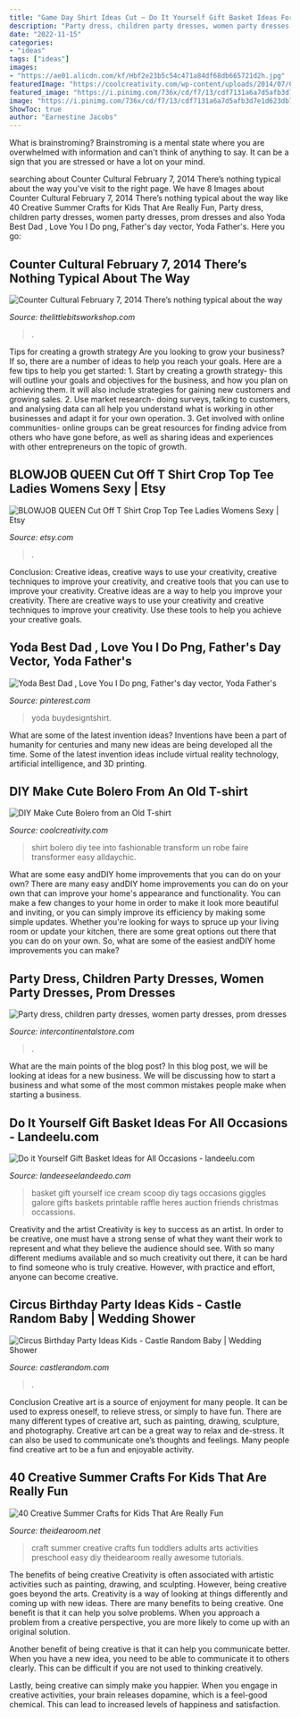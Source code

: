 ```yaml
---
title: "Game Day Shirt Ideas Cut ~ Do It Yourself Gift Basket Ideas For All Occasions"
description: "Party dress, children party dresses, women party dresses, prom dresses"
date: "2022-11-15"
categories:
- "ideas"
tags: ["ideas"]
images:
- "https://ae01.alicdn.com/kf/Hbf2e23b5c54c471a84df68db665721d2h.jpg"
featuredImage: "https://coolcreativity.com/wp-content/uploads/2014/07/Cute-Bolero-Made-from-an-Old-T-shirt.jpg"
featured_image: "https://i.pinimg.com/736x/cd/f7/13/cdf7131a6a7d5afb3d7e1d623db7a203.jpg"
image: "https://i.pinimg.com/736x/cd/f7/13/cdf7131a6a7d5afb3d7e1d623db7a203.jpg"
ShowToc: true
author: "Earnestine Jacobs"
---
```



What is brainstroming? Brainstroming is a mental state where you are overwhelmed with information and can't think of anything to say. It can be a sign that you are stressed or have a lot on your mind.

	

		
searching about Counter Cultural February 7, 2014 There’s nothing typical about the way you've visit to the right page. We have 8 Images about Counter Cultural February 7, 2014 There’s nothing typical about the way like 40 Creative Summer Crafts for Kids That Are Really Fun, Party dress, children party dresses, women party dresses, prom dresses and also Yoda Best Dad , Love You I Do png, Father&#039;s day vector, Yoda Father&#039;s. Here you go:
		
    
## Counter Cultural February 7, 2014 There’s Nothing Typical About The Way

<img loading=lazy src="https://www.thelittlebitsworkshop.com/thelittlebitsworkshop.com/Resources/Archive_files/shapeimage_29.png" onerror="this.onerror=null;this.src='https://tse1.mm.bing.net/th?id=OIP.1fL3ORSEZgm8Mvw3tOPtEQAAAA&amp;pid=15.1';" alt="Counter Cultural February 7, 2014 There’s nothing typical about the way">

_Source: thelittlebitsworkshop.com_

>. 

	

Tips for creating a growth strategy
Are you looking to grow your business? If so, there are a number of ideas to help you reach your goals. Here are a few tips to help you get started: 1. Start by creating a growth strategy- this will outline your goals and objectives for the business, and how you plan on achieving them. It will also include strategies for gaining new customers and growing sales. 2. Use market research- doing surveys, talking to customers, and analysing data can all help you understand what is working in other businesses and adapt it for your own operation. 3. Get involved with online communities- online groups can be great resources for finding advice from others who have gone before, as well as sharing ideas and experiences with other entrepreneurs on the topic of growth. 
    
## BLOWJOB QUEEN Cut Off T Shirt Crop Top Tee Ladies Womens Sexy | Etsy

<img loading=lazy src="https://i.etsystatic.com/26874630/r/il/e6fc60/3017989244/il_1588xN.3017989244_8sys.jpg" onerror="this.onerror=null;this.src='https://tse2.mm.bing.net/th?id=OIP.HGShqfQgndh7uuABk391XAHaLM&amp;pid=15.1';" alt="BLOWJOB QUEEN Cut Off T Shirt Crop Top Tee Ladies Womens Sexy | Etsy">

_Source: etsy.com_

>. 

	

Conclusion: Creative ideas, creative ways to use your creativity, creative techniques to improve your creativity, and creative tools that you can use to improve your creativity.
Creative ideas are a way to help you improve your creativity. There are creative ways to use your creativity and creative techniques to improve your creativity. Use these tools to help you achieve your creative goals.

    
## Yoda Best Dad , Love You I Do Png, Father&#039;s Day Vector, Yoda Father&#039;s

<img loading=lazy src="https://i.pinimg.com/736x/cd/f7/13/cdf7131a6a7d5afb3d7e1d623db7a203.jpg" onerror="this.onerror=null;this.src='https://tse2.mm.bing.net/th?id=OIP.yo0IxIYO_UsbPjYI5enA0wHaHa&amp;pid=15.1';" alt="Yoda Best Dad , Love You I Do png, Father&#039;s day vector, Yoda Father&#039;s">

_Source: pinterest.com_

>yoda buydesigntshirt. 

	

What are some of the latest invention ideas?
Inventions have been a part of humanity for centuries and many new ideas are being developed all the time. Some of the latest invention ideas include virtual reality technology, artificial intelligence, and 3D printing.

    
## DIY Make Cute Bolero From An Old T-shirt

<img loading=lazy src="https://coolcreativity.com/wp-content/uploads/2014/07/Cute-Bolero-Made-from-an-Old-T-shirt.jpg" onerror="this.onerror=null;this.src='https://tse3.mm.bing.net/th?id=OIP.kPvARgle-4nKFMG25_DSMAHaHI&amp;pid=15.1';" alt="DIY Make Cute Bolero from an Old T-shirt">

_Source: coolcreativity.com_

>shirt bolero diy tee into fashionable transform un robe faire transformer easy alldaychic. 

	

What are some easy andDIY home improvements that you can do on your own?
There are many easy andDIY home improvements you can do on your own that can improve your home's appearance and functionality. You can make a few changes to your home in order to make it look more beautiful and inviting, or you can simply improve its efficiency by making some simple updates. Whether you're looking for ways to spruce up your living room or update your kitchen, there are some great options out there that you can do on your own. So, what are some of the easiest andDIY home improvements you can make?

    
## Party Dress, Children Party Dresses, Women Party Dresses, Prom Dresses

<img loading=lazy src="https://ae01.alicdn.com/kf/Hbf2e23b5c54c471a84df68db665721d2h.jpg" onerror="this.onerror=null;this.src='https://tse3.mm.bing.net/th?id=OIP._wPAqEj5mwbmZyEiK-0GZgHaLU&amp;pid=15.1';" alt="Party dress, children party dresses, women party dresses, prom dresses">

_Source: intercontinentalstore.com_

>. 

	

What are the main points of the blog post?
In this blog post, we will be looking at ideas for a new business. We will be discussing how to start a business and what some of the most common mistakes people make when starting a business.

    
## Do It Yourself Gift Basket Ideas For All Occasions - Landeelu.com

<img loading=lazy src="https://i0.wp.com/www.landeeseelandeedo.com/wp-content/uploads/2016/06/Do-it-Yourself-Gift-Basket-Ideas-for-all-Occassions-Heres-The-SCOOP-Ice-Cream-Gift-Basket-Idea-and-FREE-Printable-Ice-Cream-Tags-via-Giggles-Galore.jpg?resize=610%2C916&amp;ssl=1" onerror="this.onerror=null;this.src='https://tse1.mm.bing.net/th?id=OIP.Re33IkpsMRtKAzMrem9z6gHaLH&amp;pid=15.1';" alt="Do it Yourself Gift Basket Ideas for All Occasions - landeelu.com">

_Source: landeeseelandeedo.com_

>basket gift yourself ice cream scoop diy tags occasions giggles galore gifts baskets printable raffle heres auction friends christmas occassions. 

	

Creativity and the artist
Creativity is key to success as an artist. In order to be creative, one must have a strong sense of what they want their work to represent and what they believe the audience should see. With so many different mediums available and so much creativity out there, it can be hard to find someone who is truly creative. However, with practice and effort, anyone can become creative.

    
## Circus Birthday Party Ideas Kids - Castle Random Baby | Wedding Shower

<img loading=lazy src="https://castlerandom.com/wp-content/uploads/2019/11/Cream-Photo-Collage-Homemakers-Pinterest-Graphic-2.png" onerror="this.onerror=null;this.src='https://tse1.mm.bing.net/th?id=OIP.44XI0f5hz6NnTFvKfnR9gAHaLG&amp;pid=15.1';" alt="Circus Birthday Party Ideas Kids - Castle Random Baby | Wedding Shower">

_Source: castlerandom.com_

>. 

	

Conclusion
Creative art is a source of enjoyment for many people. It can be used to express oneself, to relieve stress, or simply to have fun. There are many different types of creative art, such as painting, drawing, sculpture, and photography.
Creative art can be a great way to relax and de-stress. It can also be used to communicate one’s thoughts and feelings. Many people find creative art to be a fun and enjoyable activity.

    
## 40 Creative Summer Crafts For Kids That Are Really Fun

<img loading=lazy src="http://www.theidearoom.net/wp-content/uploads/2016/05/25-Creative-summer-craft-ideas.png" onerror="this.onerror=null;this.src='https://tse4.mm.bing.net/th?id=OIP.dgJKZICSB5cgbScVAxXT8AHaLH&amp;pid=15.1';" alt="40 Creative Summer Crafts for Kids That Are Really Fun">

_Source: theidearoom.net_

>craft summer creative crafts fun toddlers adults arts activities preschool easy diy theidearoom really awesome tutorials. 

	

The benefits of being creative
Creativity is often associated with artistic activities such as painting, drawing, and sculpting. However, being creative goes beyond the arts. Creativity is a way of looking at things differently and coming up with new ideas.
There are many benefits to being creative. One benefit is that it can help you solve problems. When you approach a problem from a creative perspective, you are more likely to come up with an original solution.

Another benefit of being creative is that it can help you communicate better. When you have a new idea, you need to be able to communicate it to others clearly. This can be difficult if you are not used to thinking creatively.

Lastly, being creative can simply make you happier. When you engage in creative activities, your brain releases dopamine, which is a feel-good chemical. This can lead to increased levels of happiness and satisfaction.

